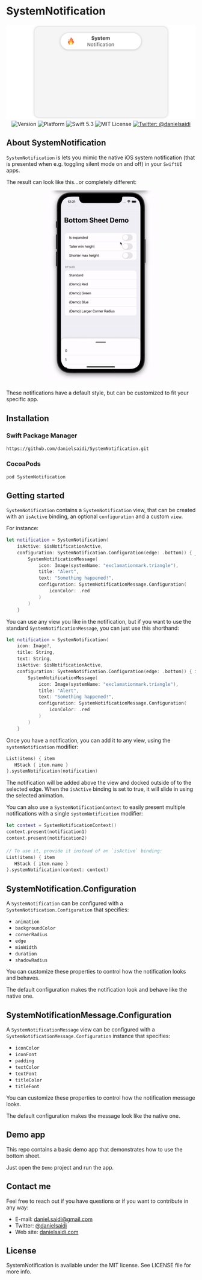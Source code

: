 # SystemNotification

<p align="center">
    <img src ="Resources/Logo.png" width=600 /><br />
    <img src="https://img.shields.io/github/v/release/danielsaidi/SystemNotification?color=%2300550&sort=semver" alt="Version" />
    <img src="https://img.shields.io/cocoapods/p/DSSystemNotification.svg?style=flat" alt="Platform" />
    <img src="https://img.shields.io/badge/Swift-5.3-orange.svg" alt="Swift 5.3" />
    <img src="https://img.shields.io/github/license/danielsaidi/SystemNotification" alt="MIT License" />
    <a href="https://twitter.com/danielsaidi">
        <img src="https://img.shields.io/badge/contact-@danielsaidi-blue.svg?style=flat" alt="Twitter: @danielsaidi" />
    </a>
</p>


## About SystemNotification

`SystemNotification` is lets you mimic the native iOS system notification (that is presented when e.g. toggling silent mode on and off) in your `SwiftUI` apps.

The result can look like this...or completely different:

<p align="center">
    <img src="Resources/Demo.gif" width=300 />
</p>

These notifications have a default style, but can be customized to fit your specific app.


## Installation

### Swift Package Manager

```
https://github.com/danielsaidi/SystemNotification.git
```

### CocoaPods

```
pod SystemNotification
```


## Getting started

`SystemNotification` contains a `SystemNotification` view, that can be created with an `isActive` binding, an optional `configuration` and a custom `view`.

For instance:

```swift
let notification = SystemNotification(
    isActive: $isNotificationActive,
    configuration: SystemNotification.Configuration(edge: .bottom)) { _ in
        SystemNotificationMessage(
            icon: Image(systemName: "exclamationmark.triangle"), 
            title: "Alert", 
            text: "Something happened!",
            configuration: SystemNotificationMessage.Configuration(
                iconColor: .red
            )
        )
    }
```

You can use any view you like in the notification, but if you want to use the standard `SystemNotificationMessage`, you can just use this shorthand:

```swift
let notification = SystemNotification(
    icon: Image?,
    title: String,
    text: String,
    isActive: $isNotificationActive,
    configuration: SystemNotification.Configuration(edge: .bottom)) { isActive in
        SystemNotificationMessage(
            icon: Image(systemName: "exclamationmark.triangle"), 
            title: "Alert", 
            text: "Something happened!",
            configuration: SystemNotificationMessage.Configuration(
                iconColor: .red
            )
        )
    }
```

Once you have a notification, you can add it to any view, using the `systemNotification` modifier: 

```swift
List(items) { item
   HStack { item.name }
}.systemNotification(notification)
```

The notification will be added above the view and docked outside of to the selected edge. When the `isActive` binding is set to true, it will slide in using the selected animation.

You can also use a `SystemNotificationContext` to easily present multiple notifications with a single `systemNotification` modifier:

```swift
let context = SystemNotificationContext()
context.present(notification1)
context.present(notification2)

// To use it, provide it instead of an `isActive` binding:
List(items) { item
   HStack { item.name }
}.systemNotification(context: context)
```


## SystemNotification.Configuration

A `SystemNotification` can be configured with a `SystemNotification.Configuration` that specifies:

* `animation`
* `backgroundColor`
* `cornerRadius`
* `edge`
* `minWidth`
* `duration`
* `shadowRadius`

You can customize these properties to control how the notification looks and behaves. 

The default configuration makes the notification look and behave like the native one.


## SystemNotificationMessage.Configuration

A `SystemNotificationMessage` view can be configured with a `SystemNotificationMessage.Configuration` instance that specifies:

* `iconColor`
* `iconFont`
* `padding`
* `textColor`
* `textFont`
* `titleColor`
* `titleFont`

You can customize these properties to control how the notification message looks. 

The default configuration makes the message look like the native one.


## Demo app

This repo contains a basic demo app that demonstrates how to use the bottom sheet.

Just open the `Demo` project and run the app.


## Contact me

Feel free to reach out if you have questions or if you want to contribute in any way:

* E-mail: [daniel.saidi@gmail.com][Email]
* Twitter: [@danielsaidi][Twitter]
* Web site: [danielsaidi.com][Website]


## License

SystemNotification is available under the MIT license. See LICENSE file for more info.


[Email]: mailto:daniel.saidi@gmail.com
[Twitter]: http://www.twitter.com/danielsaidi
[Website]: http://www.danielsaidi.com
